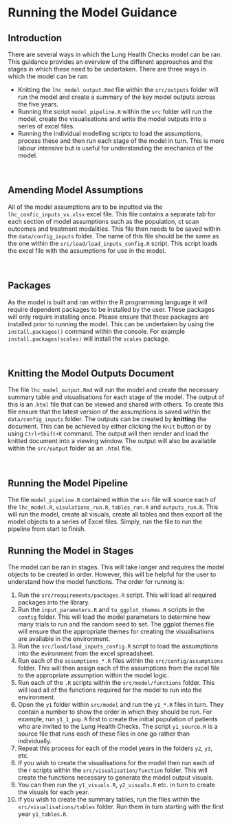 # Running the Model Guidance

## Introduction
There are several ways in which the Lung Health Checks model can be ran. This guidance provides an overview of the different approaches and the stages in which these need to be undertaken. There are three ways in which the model can be ran:

* Knitting the `lhc_model_output.Rmd` file within the `src/outputs` folder will run the model and create a summary of the key model outputs across the five years.
* Running the script `model_pipeline.R` within the `src` folder will run the model, create the visualisations and write the model outputs into a series of excel files.
* Running the individual modelling scripts to load the assumptions, process these and then run each stage of the model in turn. This is more labour intensive but is useful for understanding the mechanics of the model.

<br/>

## Amending Model Assumptions
All of the model assumptions are to be inputted via the `lhc_confic_inputs_vx.xlsx` excel file. This file contains a separate tab for each section of model assumptions such as the population, ct scan outcomes and treatment modalities. This file then needs to be saved within the `data/config_inputs` folder. The name of this file should be the same as the one within the `src/load/load_inputs_config.R` script. This script loads the excel file with the assumptions for use in the model.

<br/>

## Packages
As the model is built and ran within the R programming language it will require dependent packages to be installed by the user. These packages will only require installing once. Please ensure that these packages are installed prior to running the model. This can be undertaken by using the `install.packages()` command within the console. For example `install.packages(scales)` will install the `scales` package.

<br/>

## Knitting the Model Outputs Document
The file `lhc_model_output.Rmd` will run the model and create the necessary summary table and visualisations for each stage of the model. The output of this is an .`html` file that can be viewed and shared with others. To create this file ensure that the latest version of the assumptions is saved within the `data/config_inputs` folder. The outputs can be created by **knitting** the document. This can be achieved by either clicking the `Knit` button or by using `Ctrl+Shift+K` command. The output will then render and load the knitted document into a viewing window. The output will also be available within the `src/output` folder as an `.html` file.

<br/>

## Running the Model Pipeline
The file `model_pipeline.R` contained within the `src` file will source each of the `lhc_model.R`, `visulations_run.R`, `tables_run.R` and `outputs_run.R`. This will run the model, create all visuals, create all tables and then export all the model objects to a series of Excel files. Simply, run the file to run the pipeline from start to finish.

## Running the Model in Stages
The model can be ran in stages. This will take longer and requires the model objects to be created in order. However, this will be helpful for the user to understand how the model functions. The order for running is:

1. Run the `src/requirements/packages.R` script. This will load all required packages into the library.
2. Run the `input_parameters.R` and `tu_ggplot_themes.R` scripts in the `config` folder. This will load the model parameters to determine how many trials to run and the random seed to set. The ggplot themes file will ensure that the appropriate themes for creating the visualisations are available in the environment.
3. Run the `src/load/load_inputs_config.R` script to load the assumptions into the evironment from the excel spreadsheet.
4. Run each of the `assumptions_*.R` files within the `src/config/assumptions` folder. This will then assign each of the assumptions from the excel file to the appropriate assumption within the model logic.
5. Run each of the `.R` scripts within the `src/model/functions` folder. This will load all of the functions required for the model to run into the environment.
6. Open the `y1` folder within `src/model` and run the `y1_*.R` files in turn. They contain a number to show the order in which they should be run. For example, run `y1_1_pop.R` first to create the initial population of patients who are invited to the Lung Health Checks. The script `y1_source.R` is a source file that runs each of these files in one go rather than individually.
7. Repeat this process for each of the model years in the folders `y2`, `y3`, etc.
8. If you wish to create the visualisations for the model then run each of the r scripts within the `src/visualisation/function` folder. This will create the functions necessary to generate the model output visuals.
9. You can then run the `y1_visuals.R`, `y2_visuals.R` etc. in turn to create the visuals for each year.
10. If you wish to create the summary tables, run the files within the `src/visualisations/tables` folder. Run them in turn starting with the first year `y1_tables.R`.
